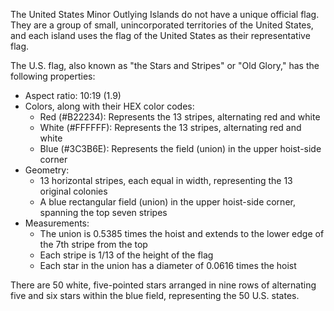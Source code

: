 The United States Minor Outlying Islands do not have a unique official flag. They are a group of small, unincorporated territories of the United States, and each island uses the flag of the United States as their representative flag. 

The U.S. flag, also known as "the Stars and Stripes" or "Old Glory," has the following properties:

- Aspect ratio: 10:19 (1.9)
- Colors, along with their HEX color codes:
  - Red (#B22234): Represents the 13 stripes, alternating red and white
  - White (#FFFFFF): Represents the 13 stripes, alternating red and white
  - Blue (#3C3B6E): Represents the field (union) in the upper hoist-side corner
- Geometry:
  - 13 horizontal stripes, each equal in width, representing the 13 original colonies
  - A blue rectangular field (union) in the upper hoist-side corner, spanning the top seven stripes
- Measurements:
  - The union is 0.5385 times the hoist and extends to the lower edge of the 7th stripe from the top
  - Each stripe is 1/13 of the height of the flag
  - Each star in the union has a diameter of 0.0616 times the hoist

There are 50 white, five-pointed stars arranged in nine rows of alternating five and six stars within the blue field, representing the 50 U.S. states.